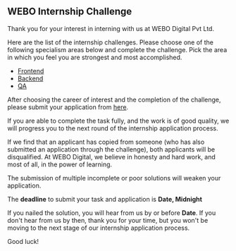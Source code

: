 ## WEBO Internship Challenge 

Thank you for your interest in interning with us at WEBO Digital Pvt Ltd. 

Here are the list of the internship challenges. Please choose one of the following specialism areas below and complete the challenge. Pick the area in which you feel you are strongest and most accomplished.

* [Frontend](https://github.com/WEBO-Digital/internship-challenges/tree/dev/Frontend)
* [Backend](https://github.com/WEBO-Digital/internship-challenges/tree/dev/Backend)
* [QA](https://github.com/WEBO-Digital/internship-challenges/tree/dev/QA)

After choosing the career of interest and the completion of the challenge, please submit your application from [here](https://share.hsforms.com/1gGjzh_c2Q-uvJLbyNi6XwA4al8l). 

If you are able to complete the task fully, and the work is of good quality, we will progress you to the next round of the internship application process.

If we find that an applicant has copied from someone (who has also submitted an application through the challenge), both applicants will be disqualified. At WEBO Digital, we believe in honesty and hard work, and most of all, in the power of learning.

The submission of multiple incomplete or poor solutions will weaken your application.

The **deadline** to submit your task and application is **Date, Midnight** 

If you nailed the solution, you will hear from us by or before **Date**. If you don't hear from us by then, thank you for your time, but you won't be moving to the next stage of our internship application process. 

Good luck!
